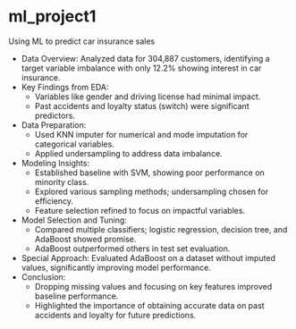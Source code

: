 # ml_project1

Using ML to predict car insurance sales

- Data Overview: Analyzed data for 304,887 customers, identifying a target variable imbalance with only 12.2% showing interest in car insurance.
- Key Findings from EDA:
  - Variables like gender and driving license had minimal impact.
  - Past accidents and loyalty status (switch) were significant predictors.
- Data Preparation:
  - Used KNN imputer for numerical and mode imputation for categorical variables.
  - Applied undersampling to address data imbalance.
- Modeling Insights:
  - Established baseline with SVM, showing poor performance on minority class.
  - Explored various sampling methods; undersampling chosen for efficiency.
  - Feature selection refined to focus on impactful variables.
- Model Selection and Tuning:
  - Compared multiple classifiers; logistic regression, decision tree, and AdaBoost showed promise.
  - AdaBoost outperformed others in test set evaluation.
- Special Approach: Evaluated AdaBoost on a dataset without imputed values, significantly improving model performance.
- Conclusion:
  - Dropping missing values and focusing on key features improved baseline performance.
  - Highlighted the importance of obtaining accurate data on past accidents and loyalty for future predictions.
